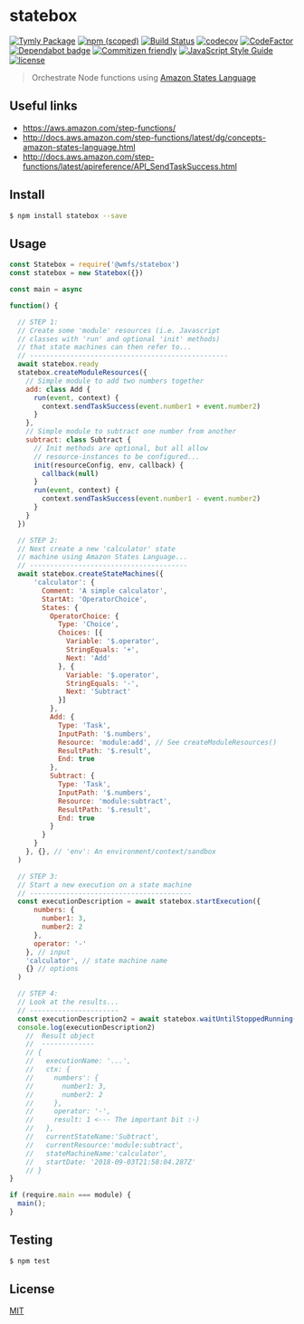 # statebox
[![Tymly Package](https://img.shields.io/badge/tymly-package-blue.svg)](https://tymly.io/)
[![npm (scoped)](https://img.shields.io/npm/v/@wmfs/statebox.svg)](https://www.npmjs.com/package/@wmfs/statebox)
[![Build Status](https://travis-ci.org/wmfs/statebox.svg?branch=master)](https://travis-ci.org/wmfs/statebox)
[![codecov](https://codecov.io/gh/wmfs/statebox/branch/master/graph/badge.svg)](https://codecov.io/gh/wmfs/statebox)
[![CodeFactor](https://www.codefactor.io/repository/github/wmfs/statebox/badge)](https://www.codefactor.io/repository/github/wmfs/statebox)
[![Dependabot badge](https://img.shields.io/badge/Dependabot-active-brightgreen.svg)](https://dependabot.com/)
[![Commitizen friendly](https://img.shields.io/badge/commitizen-friendly-brightgreen.svg)](http://commitizen.github.io/cz-cli/)
[![JavaScript Style Guide](https://img.shields.io/badge/code_style-standard-brightgreen.svg)](https://standardjs.com)
[![license](https://img.shields.io/github/license/mashape/apistatus.svg)](https://github.com/wmfs/tymly/blob/master/packages/pg-concat/LICENSE)


> Orchestrate Node functions using [Amazon States Language](https://states-language.net/spec.html)

## Useful links

* https://aws.amazon.com/step-functions/
* http://docs.aws.amazon.com/step-functions/latest/dg/concepts-amazon-states-language.html
* http://docs.aws.amazon.com/step-functions/latest/apireference/API_SendTaskSuccess.html


## <a name='install'></a>Install
```bash
$ npm install statebox --save
```

## <a name='usage'></a>Usage

```javascript
const Statebox = require('@wmfs/statebox')
const statebox = new Statebox({})

const main = async

function() {

  // STEP 1:
  // Create some 'module' resources (i.e. Javascript 
  // classes with 'run' and optional 'init' methods) 
  // that state machines can then refer to...
  // -------------------------------------------------
  await statebox.ready
  statebox.createModuleResources({
    // Simple module to add two numbers together
    add: class Add {
      run(event, context) {
        context.sendTaskSuccess(event.number1 + event.number2)
      }
    },
    // Simple module to subtract one number from another
    subtract: class Subtract {
      // Init methods are optional, but all allow  
      // resource-instances to be configured...
      init(resourceConfig, env, callback) {
        callback(null)
      }
      run(event, context) {
        context.sendTaskSuccess(event.number1 - event.number2)
      }
    }
  })

  // STEP 2:
  // Next create a new 'calculator' state
  // machine using Amazon States Language...
  // ---------------------------------------
  await statebox.createStateMachines({
      'calculator': {
        Comment: 'A simple calculator',
        StartAt: 'OperatorChoice',
        States: {
          OperatorChoice: {
            Type: 'Choice',
            Choices: [{
              Variable: '$.operator',
              StringEquals: '+',
              Next: 'Add'
            }, {
              Variable: '$.operator',
              StringEquals: '-',
              Next: 'Subtract'
            }]
          },
          Add: {
            Type: 'Task',
            InputPath: '$.numbers',
            Resource: 'module:add', // See createModuleResources()
            ResultPath: '$.result',
            End: true
          },
          Subtract: {
            Type: 'Task',
            InputPath: '$.numbers',
            Resource: 'module:subtract',
            ResultPath: '$.result',
            End: true
          }
        }
      }
    }, {}, // 'env': An environment/context/sandbox
  )

  // STEP 3:
  // Start a new execution on a state machine
  // ----------------------------------------
  const executionDescription = await statebox.startExecution({
      numbers: {
        number1: 3,
        number2: 2
      },
      operator: '-'
    }, // input
    'calculator', // state machine name
    {} // options
  )

  // STEP 4:
  // Look at the results...
  // ----------------------
  const executionDescription2 = await statebox.waitUntilStoppedRunning(executionDescription.executionName)
  console.log(executionDescription2)
    //  Result object
    //  -------------
    // {
    //   executionName: '...',
    //   ctx: {
    //     numbers': {
    //       number1: 3,
    //       number2: 2
    //     },
    //     operator: '-',
    //     result: 1 <--- The important bit :-)
    //   },
    //   currentStateName:'Subtract',
    //   currentResource:'module:subtract',
    //   stateMachineName:'calculator',
    //   startDate: '2018-09-03T21:58:04.287Z'
    // }
}

if (require.main === module) {
  main();
}
```

## <a name='test'></a>Testing

```bash
$ npm test
```

## <a name='license'></a>License
[MIT](https://github.com/wmfs/tymly/packages/statebox/blob/master/LICENSE)
